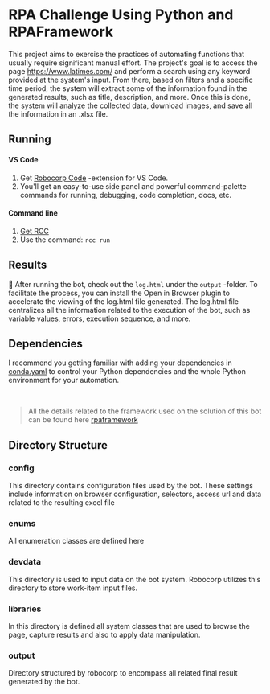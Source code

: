 # RPA Challenge Using Python and RPAFramework

This project aims to exercise the practices of automating functions that usually require significant manual effort. The project's goal is to access the page https://www.latimes.com/ and perform a search using any keyword provided at the system's input. From there, based on filters and a specific time period, the system will extract some of the information found in the generated results, such as title, description, and more. Once this is done, the system will analyze the collected data, download images, and save all the information in an .xlsx file.

## Running

#### VS Code
1. Get [Robocorp Code](https://robocorp.com/docs/developer-tools/visual-studio-code/extension-features) -extension for VS Code.
1. You'll get an easy-to-use side panel and powerful command-palette commands for running, debugging, code completion, docs, etc.

#### Command line

1. [Get RCC](https://github.com/robocorp/rcc?tab=readme-ov-file#getting-started)
1. Use the command: `rcc run`

## Results

🚀 After running the bot, check out the `log.html` under the `output` -folder. To facilitate the process, you can install the Open in Browser plugin to accelerate the viewing of the log.html file generated. The log.html file centralizes all the information related to the execution of the bot, such as variable values, errors, execution sequence, and more.

## Dependencies

I recommend you getting familiar with adding your dependencies in [conda.yaml](conda.yaml) to control your Python dependencies and the whole Python environment for your automation.

<br/>

> All the details related to the framework used on the solution of this bot can be found here [rpaframework](https://robocorp.com/docs/python/rpa-framework)

## Directory Structure

### config
This directory contains configuration files used by the bot. These settings include information on browser configuration, selectors, access url and data related to the resulting excel file
### enums
All enumeration classes are defined here

### devdata
This directory is used to input data on the bot system. Robocorp utilizes this directory to store work-item input files.

### libraries
In this directory is defined all system classes that are used to browse the page, capture results and also to apply data manipulation.

### output
Directory structured by robocorp to encompass all related final result generated by the bot. 
